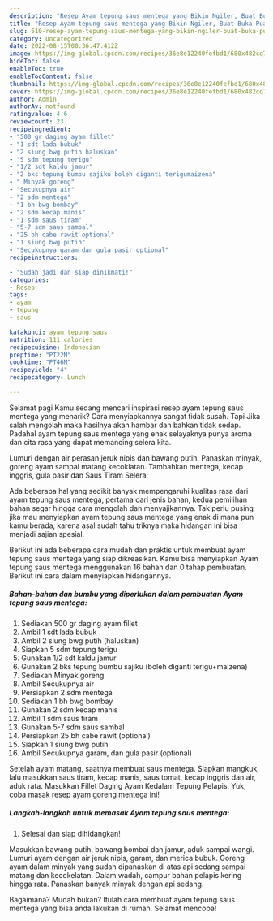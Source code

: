 ```yaml
---
description: "Resep Ayam tepung saus mentega yang Bikin Ngiler, Buat Buka Puasa}"
title: "Resep Ayam tepung saus mentega yang Bikin Ngiler, Buat Buka Puasa}"
slug: 510-resep-ayam-tepung-saus-mentega-yang-bikin-ngiler-buat-buka-puasa
category: Uncategorized
date: 2022-08-15T00:36:47.412Z
image: https://img-global.cpcdn.com/recipes/36e8e12240fefbd1/680x482cq70/ayam-tepung-saus-mentega-foto-resep-utama.jpg
hideToc: false
enableToc: true
enableTocContent: false
thumbnail: https://img-global.cpcdn.com/recipes/36e8e12240fefbd1/680x482cq70/ayam-tepung-saus-mentega-foto-resep-utama.jpg
cover: https://img-global.cpcdn.com/recipes/36e8e12240fefbd1/680x482cq70/ayam-tepung-saus-mentega-foto-resep-utama.jpg
author: Admin
authorAv: notfound
ratingvalue: 4.6
reviewcount: 23
recipeingredient:
- "500 gr daging ayam fillet"
- "1 sdt lada bubuk"
- "2 siung bwg putih haluskan"
- "5 sdm tepung terigu"
- "1/2 sdt kaldu jamur"
- "2 bks tepung bumbu sajiku boleh diganti terigumaizena"
- " Minyak goreng"
- "Secukupnya air"
- "2 sdm mentega"
- "1 bh bwg bombay"
- "2 sdm kecap manis"
- "1 sdm saus tiram"
- "5-7 sdm saus sambal"
- "25 bh cabe rawit optional"
- "1 siung bwg putih"
- "Secukupnya garam dan gula pasir optional"
recipeinstructions:

- "Sudah jadi dan siap dinikmati!"
categories:
- Resep
tags:
- ayam
- tepung
- saus

katakunci: ayam tepung saus 
nutrition: 111 calories
recipecuisine: Indonesian
preptime: "PT22M"
cooktime: "PT46M"
recipeyield: "4"
recipecategory: Lunch

---
```



Selamat pagi Kamu sedang mencari inspirasi resep ayam tepung saus mentega yang menarik? Cara menyiapkannya sangat tidak susah. Tapi Jika salah mengolah maka hasilnya akan hambar dan bahkan tidak sedap. Padahal ayam tepung saus mentega yang enak selayaknya punya aroma dan cita rasa yang dapat memancing selera kita.


Lumuri dengan air perasan jeruk nipis dan bawang putih. Panaskan minyak, goreng ayam sampai matang kecoklatan. Tambahkan mentega, kecap inggris, gula pasir dan Saus Tiram Selera.

Ada beberapa hal yang sedikit banyak mempengaruhi kualitas rasa dari ayam tepung saus mentega, pertama dari jenis bahan, kedua pemilihan bahan segar hingga cara mengolah dan menyajikannya. Tak perlu pusing jika mau menyiapkan ayam tepung saus mentega yang enak di mana pun kamu berada, karena asal sudah tahu triknya maka hidangan ini bisa menjadi sajian spesial.


Berikut ini ada beberapa cara mudah dan praktis untuk membuat ayam tepung saus mentega yang siap dikreasikan. Kamu bisa menyiapkan Ayam tepung saus mentega menggunakan 16 bahan dan 0 tahap pembuatan. Berikut ini cara dalam menyiapkan hidangannya.

<!--inarticleads1-->

##### Bahan-bahan dan bumbu yang diperlukan dalam pembuatan Ayam tepung saus mentega:

1. Sediakan 500 gr daging ayam fillet
1. Ambil 1 sdt lada bubuk
1. Ambil 2 siung bwg putih (haluskan)
1. Siapkan 5 sdm tepung terigu
1. Gunakan 1/2 sdt kaldu jamur
1. Gunakan 2 bks tepung bumbu sajiku (boleh diganti terigu+maizena)
1. Sediakan  Minyak goreng
1. Ambil Secukupnya air
1. Persiapkan 2 sdm mentega
1. Sediakan 1 bh bwg bombay
1. Gunakan 2 sdm kecap manis
1. Ambil 1 sdm saus tiram
1. Gunakan 5-7 sdm saus sambal
1. Persiapkan 25 bh cabe rawit (optional)
1. Siapkan 1 siung bwg putih
1. Ambil Secukupnya garam, dan gula pasir (optional)


Setelah ayam matang, saatnya membuat saus mentega. Siapkan mangkuk, lalu masukkan saus tiram, kecap manis, saus tomat, kecap inggris dan air, aduk rata. Masukkan Fillet Daging Ayam Kedalam Tepung Pelapis. Yuk, coba masak resep ayam goreng mentega ini! 

<!--inarticleads2-->

##### Langkah-langkah untuk memasak Ayam tepung saus mentega:


1. Selesai dan siap dihidangkan!

Masukkan bawang putih, bawang bombai dan jamur, aduk sampai wangi. Lumuri ayam dengan air jeruk nipis, garam, dan merica bubuk. Goreng ayam dalam minyak yang sudah dipanaskan di atas api sedang sampai matang dan kecokelatan. Dalam wadah, campur bahan pelapis kering hingga rata. Panaskan banyak minyak dengan api sedang. 

Bagaimana? Mudah bukan? Itulah cara membuat ayam tepung saus mentega yang bisa anda lakukan di rumah. Selamat mencoba!
